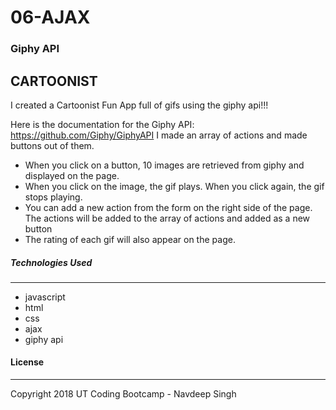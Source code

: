 # 06-AJAX

### Giphy API
## CARTOONIST 

 I created a Cartoonist Fun App full of gifs using the giphy api!!!
 
 Here is the documentation for the Giphy API: https://github.com/Giphy/GiphyAPI
I made an array of actions and made buttons out of them.
- When you click on a button, 10 images are retrieved from giphy and displayed on the page.
- When you click on the image, the gif plays. When you click again, the gif stops playing.
- You can add a new action from the form on the right side of the page. The actions will be added to the array of actions and added as a new button
- The rating of each gif will also appear on the page.


##### Technologies Used
***
* javascript
* html
* css
* ajax
* giphy api



#### License
***

Copyright 2018 UT Coding Bootcamp - Navdeep Singh
